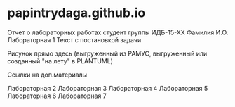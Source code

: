 # papintrydaga.github.io
Отчет о лабораторных работах
студент группы ИДБ-15-ХХ Фамилия И.О.
Лабораторная 1
Текст с постановкой задачи

Рисунок прямо здесь (выгруженный из РАМУС, выгруженный или созданный "на лету" в PLANTUML)

Ссылки на доп.материалы

Лабораторная 2
Лабораторная 3
Лабораторная 4
Лабораторная 5
Лабораторная 6
Лабораторная 7
